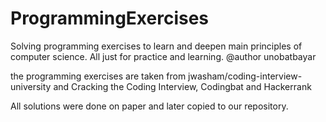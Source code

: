 # ProgrammingExercises
Solving programming exercises to learn and deepen main principles of computer science. All just for practice and learning.
@author unobatbayar

the programming exercises are taken from jwasham/coding-interview-university and Cracking the Coding Interview, Codingbat and Hackerrank

All solutions were done on paper and later copied to our repository.
